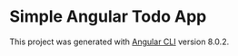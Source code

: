 # Simple Angular Todo App

This project was generated with [Angular CLI](https://github.com/angular/angular-cli) version 8.0.2.
